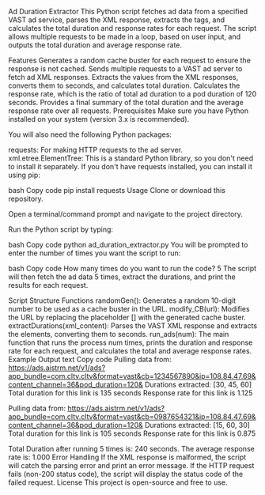 Ad Duration Extractor
This Python script fetches ad data from a specified VAST ad service, parses the XML response, extracts the <Duration> tags, and calculates the total duration and response rates for each request. The script allows multiple requests to be made in a loop, based on user input, and outputs the total duration and average response rate.

Features
Generates a random cache buster for each request to ensure the response is not cached.
Sends multiple requests to a VAST ad server to fetch ad XML responses.
Extracts the <Duration> values from the XML responses, converts them to seconds, and calculates total duration.
Calculates the response rate, which is the ratio of total ad duration to a pod duration of 120 seconds.
Provides a final summary of the total duration and the average response rate over all requests.
Prerequisites
Make sure you have Python installed on your system (version 3.x is recommended).

You will also need the following Python packages:

requests: For making HTTP requests to the ad server.
xml.etree.ElementTree: This is a standard Python library, so you don't need to install it separately.
If you don't have requests installed, you can install it using pip:

bash
Copy code
pip install requests
Usage
Clone or download this repository.

Open a terminal/command prompt and navigate to the project directory.

Run the Python script by typing:

bash
Copy code
python ad_duration_extractor.py
You will be prompted to enter the number of times you want the script to run:

bash
Copy code
How many times do you want to run the code? 5
The script will then fetch the ad data 5 times, extract the durations, and print the results for each request.

Script Structure
Functions
randomGen(): Generates a random 10-digit number to be used as a cache buster in the URL.
modify_CB(url): Modifies the URL by replacing the placeholder [] with the generated cache buster.
extractDurations(xml_content): Parses the VAST XML response and extracts the <Duration> elements, converting them to seconds.
run_ads(num): The main function that runs the process num times, prints the duration and response rate for each request, and calculates the total and average response rates.
Example Output
text
Copy code
Pulling data from: https://ads.aistrm.net/v1/ads?app_bundle=com.cltv.cltv&format=vast&cb=1234567890&ip=108.84.47.69&content_channel=36&pod_duration=120&
Durations extracted: [30, 45, 60]
Total duration for this link is 135 seconds
Response rate for this link is 1.125

Pulling data from: https://ads.aistrm.net/v1/ads?app_bundle=com.cltv.cltv&format=vast&cb=0987654321&ip=108.84.47.69&content_channel=36&pod_duration=120&
Durations extracted: [15, 60, 30]
Total duration for this link is 105 seconds
Response rate for this link is 0.875

Total Duration after running 5 times is: 240 seconds.
The average response rate is: 1.000
Error Handling
If the XML response is malformed, the script will catch the parsing error and print an error message.
If the HTTP request fails (non-200 status code), the script will display the status code of the failed request.
License
This project is open-source and free to use.